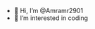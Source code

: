 - 👋 Hi, I’m @Amramr2901
- 👀 I’m interested in coding


<!---
Amramr2901/Amramr2901 is a ✨ special ✨ repository because its `README.md` (this file) appears on your GitHub profile.
You can click the Preview link to take a look at your changes.
--->
